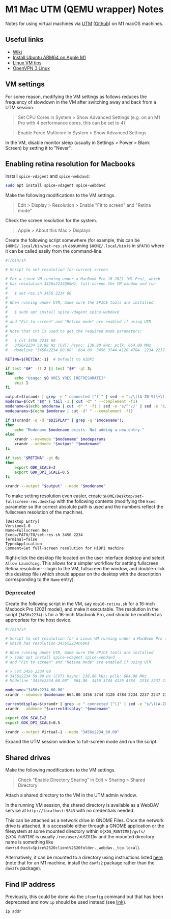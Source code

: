 # M1 Mac UTM (QEMU wrapper) Notes

Notes for using virtual machines via [UTM](https://mac.getutm.app/)
([Github](https://github.com/utmapp/UTM)) on M1 macOS machines.

## Useful links

- [Wiki](https://github.com/utmapp/UTM/wiki)
- [Install Ubuntu ARM64 on Apple M1](https://github.com/utmapp/UTM/wiki/Install%20Ubuntu%20ARM64%20on%20Apple%20M1)
- [Linux VM tips](https://github.com/utmapp/UTM/wiki/Useful-tips#linux)
- [OpenVPN 3 Linux](https://community.openvpn.net/openvpn/wiki/OpenVPN3Linux)

## VM settings

For some reason, modifying the VM settings as follows reduces the
frequency of slowdown in the VM after switching away and back from a
UTM session.

> Set CPU Cores in System > Show Advanced Settings (e.g. on an M1 Pro with 4
> performance cores, this can be set to 4)

> Enable Force Multicore in System > Show Advanced Settings

In the VM, disable monitor sleep (usually in Settings > Power > Blank Screen)
by setting it to "Never".

## Enabling retina resolution for Macbooks

Install `spice-vdagent` and `spice-webdavd`:

```sh
sudo apt install spice-vdagent spice-webdavd
```

Make the following modifications to the VM settings.

> Edit > Display > Resolution > Enable "Fit to screen" and
> "Retina mode"

Check the screen resolution for the system.

> Apple > About this Mac > Displays

Create the following script somewhere (for example, this can be
`$HOME/.local/bin/set-res.sh` assuming `$HOME/.local/bin` is in
`$PATH`) where it can be called easily from the command-line.

```sh
#!/bin/sh

# Script to set resolution for current screen

# For a Linux VM running under a MacBook Pro 16 2021 (M1 Pro), which
# has resolution 3456x2234@60Hz, full-screen the VM window and run
#
#   $ set-res.sh 3456 2234 60
#
# When running under UTM, make sure the SPICE tools are installed
#
#   $ sudo apt install spice-vdagent spice-webdavd
#
# and "Fit to screen" and "Retina mode" are enabled if using UTM
#
# Note that cvt is used to get the required mode parameters:
#
#   $ cvt 3456 2234 60
#   3456x2234 59.98 Hz (CVT) hsync: 138.80 kHz; pclk: 664.00 MHz
#   Modeline "3456x2234_60.00"  664.00  3456 3744 4120 4784  2234 2237 2247 2314 -hsync +vsync

RETINA=${RETINA:-1}  # Default to HiDPI

if test "$#" -lt 2 || test "$#" -gt 3;
then
    echo "Usage: $0 XRES YRES [REFRESHRATE]"
    exit 1
fi

output=$(xrandr | grep -e " connected [^(]" | sed -e "s/\([A-Z0-9]\+\) connected.*/\1/")
moderaw=$(cvt "$@" | tail -1 | cut -d" " --complement -f1)
modename=$(echo $moderaw | cut -d" " -f1 | sed -e 's/^"//' | sed -e 's/"$//')
modeparams=$(echo $moderaw | cut -d" " --complement -f1)

if $(xrandr -q -d "$DISPLAY" | grep -q "$modename");
then
    echo "Modename $modename exists. Not adding a new entry."
else
    xrandr --newmode "$modename" $modeparams
    xrandr --addmode "$output" "$modename"
fi

if test "$RETINA" -gt 0;
then
    export GDK_SCALE=2
    export GDK_DPI_SCALE=0.5
fi

xrandr --output "$output" --mode "$modename"
```

To make setting resolution even easier, create
`$HOME/Desktop/set-fullscreen-res.desktop` with the following contents
(modifying the `Exec` parameter so the correct absolute path is used
and the numbers reflect the fullscreen resolution of the machine).

```desktop
[Desktop Entry]
Version=1.0
Name=Fullscreen Res
Exec=/PATH/TO/set-res.sh 3456 2234
Terminal=false
Type=Application
Comment=Set full-screen resolution for HiDPI machine
```

Right-click the desktop file located on the user interface desktop and
select `Allow Launching`. This allows for a simpler workflow for
setting fullscreen Retina resolution---login to the VM, fullscreen the
window, and double-click this desktop file (which should appear on the
desktop with the description corresponding to the `Name` entry).

### Deprecated

Create the following script in the VM, say `mbp16-retina.sh` for a
16-inch Macbook Pro (2021 model), and make it executable. The
resolution in the script (`3456x2234`) is for a 16-inch Macbook Pro,
and should be modified as appropriate for the host device.

```sh
#!/bin/sh

# Script to set resolution for a Linux VM running under a MacBook Pro 16 2021 (M1 Pro)
# which has resolution 3456x2234@60Hz

# When running under UTM, make sure the SPICE tools are installed
# > sudo apt install spice-vdagent spice-webdavd
# and "Fit to screen" and "Retina mode" are enabled if using UTM

# > cvt 3456 2234 60
# 3456x2234 59.98 Hz (CVT) hsync: 138.80 kHz; pclk: 664.00 MHz
# Modeline "3456x2234_60.00"  664.00  3456 3744 4120 4784  2234 2237 2247 2314 -hsync +vsync

modename="3456x2234_60.00"
xrandr --newmode $modename 664.00 3456 3744 4120 4784 2234 2237 2247 2314 -hsync +vsync

currentdisplay=$(xrandr | grep -e " connected [^(]" | sed -e "s/\([A-Z0-9]\+\) connected.*/\1/")
xrandr --addmode "$currentdisplay" "$modename"

export GDK_SCALE=2
export GDK_DPI_SCALE=0.5

xrandr --output Virtual-1 --mode "3456x2234_60.00"
```

Expand the UTM session window to full-screen mode and run the script.

## Shared drives

Make the following modifications to the VM settings.

> Check "Enable Directory Sharing" in Edit > Sharing > Shared Directory

Attach a shared directory to the VM in the UTM admin window.

In the running VM session, the shared directory is available as a
WebDAV service at `http://localhost:9843` with no credentials needed.

This can be attached as a network drive in GNOME Files. Once the
network drive is attached, it is accessible either through a GNOME
application or the filesystem at some mounted directory within
`${XDG_RUNTIME}/gvfs/` (`$XDG_RUNTIME` is usually `/run/user/<USERID>`
and the mounted directory name is something like
`dav+sd:host=Spice%2520client%2520folder._webdav._tcp.local`).

Alternatively, it can be mounted to a directory using instructions
listed
[here](https://github.com/utmapp/UTM/wiki/Useful-tips#mounting-webdav-shares)
(note that for an M1 machine, install the `davfs2` package rather than
the `dav2fs` package).

## Find IP address

Previously, this could be done via the `ifconfig` command but that has
been deprecated and now `ip` should be used instead (see
[link](https://ubuntu.com/blog/if-youre-still-using-ifconfig-youre-living-in-the-past)).

```sh
ip addr
```
